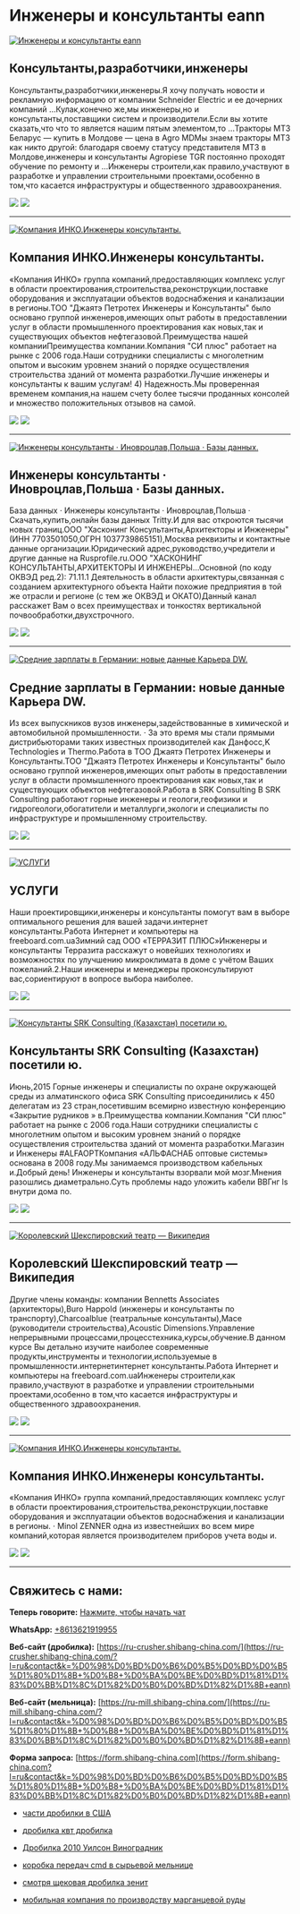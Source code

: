 # Инженеры и консультанты eann

<a href="https://swt.shibang-china.com/?l=ru&img&k=%D0%98%D0%BD%D0%B6%D0%B5%D0%BD%D0%B5%D1%80%D1%8B+%D0%B8+%D0%BA%D0%BE%D0%BD%D1%81%D1%83%D0%BB%D1%8C%D1%82%D0%B0%D0%BD%D1%82%D1%8B+eann" target="_blank">![Инженеры и консультанты eann](http://static.shibang-china.com/all-800x300/905.jpg)</a>

## Консультанты,разработчики,инженеры
Консультанты,разработчики,инженеры.Я хочу получать новости и рекламную информацию от компании Schneider Electric и ее дочерних компаний …Кулак,конечно же,мы инженеры,но и консультанты,поставщики систем и производители.Если вы хотите сказать,что что то является нашим пятым элементом,то …Тракторы МТЗ Беларус — купить в Молдове — цена в Agro MDМы знаем тракторы МТЗ как никто другой: благодаря своему статусу представителя МТЗ в Молдове,инженеры и консультанты Agropiese TGR постоянно проходят обучение по ремонту и …Инженеры строители,как правило,участвуют в разработке и управлении строительными проектами,особенно в том,что касается инфраструктуры и общественного здравоохранения.


<a href="https://whatsapp.shibangsoft.com/WhatsApp.php" target="_blank" title="WhatsApp">![](http://static.shibang-china.com/icon/whatsapp.png)</a> <a href="https://swt.shibang-china.com/?l=ru&icon&k=%D0%98%D0%BD%D0%B6%D0%B5%D0%BD%D0%B5%D1%80%D1%8B+%D0%B8+%D0%BA%D0%BE%D0%BD%D1%81%D1%83%D0%BB%D1%8C%D1%82%D0%B0%D0%BD%D1%82%D1%8B+eann" target="_blank">![](http://static.shibang-china.com/icon/chat-ru.png)</a>

---

<a href="https://swt.shibang-china.com/?l=ru&img&k=%D0%98%D0%BD%D0%B6%D0%B5%D0%BD%D0%B5%D1%80%D1%8B+%D0%B8+%D0%BA%D0%BE%D0%BD%D1%81%D1%83%D0%BB%D1%8C%D1%82%D0%B0%D0%BD%D1%82%D1%8B+eann" target="_blank">![Компания ИНКО.Инженеры консультанты.](http://static.shibang-china.com/all-800x300/1259.jpg)</a>

## Компания ИНКО.Инженеры консультанты.
&#171;Компания ИНКО&#187; группа компаний,предоставляющих комплекс услуг в области проектирования,строительства,реконструкции,поставке оборудования и эксплуатации объектов водоснабжения и канализации в регионы.ТОО &quot;Джаятэ Петротех Инженеры и Консультанты&quot; было основано группой инженеров,имеющих опыт работы в предоставлении услуг в области промышленного проектирования как новых,так и существующих объектов нефтегазовой.Преимущества нашей компанииПреимущества компании.Компания &quot;СИ плюс&quot; работает на рынке с 2006 года.Наши сотрудники специалисты с многолетним опытом и высоким уровнем знаний о порядке осуществления строительства зданий от момента разработки.Лучшие инженеры и консультанты к вашим услугам! 4) Надежность.Мы проверенная временем компания,на нашем счету более тысячи проданных консолей и множество положительных отзывов на самой.


<a href="https://whatsapp.shibangsoft.com/WhatsApp.php" target="_blank" title="WhatsApp">![](http://static.shibang-china.com/icon/whatsapp.png)</a> <a href="https://swt.shibang-china.com/?l=ru&icon&k=%D0%98%D0%BD%D0%B6%D0%B5%D0%BD%D0%B5%D1%80%D1%8B+%D0%B8+%D0%BA%D0%BE%D0%BD%D1%81%D1%83%D0%BB%D1%8C%D1%82%D0%B0%D0%BD%D1%82%D1%8B+eann" target="_blank">![](http://static.shibang-china.com/icon/chat-ru.png)</a>

---

<a href="https://swt.shibang-china.com/?l=ru&img&k=%D0%98%D0%BD%D0%B6%D0%B5%D0%BD%D0%B5%D1%80%D1%8B+%D0%B8+%D0%BA%D0%BE%D0%BD%D1%81%D1%83%D0%BB%D1%8C%D1%82%D0%B0%D0%BD%D1%82%D1%8B+eann" target="_blank">![Инженеры консультанты &#183; Иновроцлав,Польша &#183; Базы данных.](http://static.shibang-china.com/all-800x300/367.jpg)</a>

## Инженеры консультанты &#183; Иновроцлав,Польша &#183; Базы данных.
База данных &#183; Инженеры консультанты &#183; Иновроцлав,Польша &#183; Скачать,купить,онлайн базы данных Tritty.И для вас откроются тысячи новых границ.ООО &quot;Хасконинг Консультанты,Архитекторы и Инженеры&quot; (ИНН 7703501050,ОГРН 1037739865151),Москва реквизиты и контактные данные организации.Юридический адрес,руководство,учредители и другие данные на Rusprofile.ru.ООО &quot;ХАСКОНИНГ КОНСУЛЬТАНТЫ,АРХИТЕКТОРЫ И ИНЖЕНЕРЫ…Основной (по коду ОКВЭД ред.2): 71.11.1 Деятельность в области архитектуры,связанная с созданием архитектурного объекта Найти похожие предприятия в той же отрасли и регионе (с тем же ОКВЭД и ОКАТО)Данный канал расскажет Вам о всех преимуществах и тонкостях вертикальной почвообработки,двухстрочного.


<a href="https://whatsapp.shibangsoft.com/WhatsApp.php" target="_blank" title="WhatsApp">![](http://static.shibang-china.com/icon/whatsapp.png)</a> <a href="https://swt.shibang-china.com/?l=ru&icon&k=%D0%98%D0%BD%D0%B6%D0%B5%D0%BD%D0%B5%D1%80%D1%8B+%D0%B8+%D0%BA%D0%BE%D0%BD%D1%81%D1%83%D0%BB%D1%8C%D1%82%D0%B0%D0%BD%D1%82%D1%8B+eann" target="_blank">![](http://static.shibang-china.com/icon/chat-ru.png)</a>

---

<a href="https://swt.shibang-china.com/?l=ru&img&k=%D0%98%D0%BD%D0%B6%D0%B5%D0%BD%D0%B5%D1%80%D1%8B+%D0%B8+%D0%BA%D0%BE%D0%BD%D1%81%D1%83%D0%BB%D1%8C%D1%82%D0%B0%D0%BD%D1%82%D1%8B+eann" target="_blank">![Средние зарплаты в Германии: новые данные Карьера DW.](http://static.shibang-china.com/all-800x300/856.jpg)</a>

## Средние зарплаты в Германии: новые данные Карьера DW.
Из всех выпускников вузов инженеры,задействованные в химической и автомобильной промышленности.&nbsp;&#0183;&#32;За это время мы стали прямыми дистрибьюторами таких известных производителей как Данфосс,K Technologies и Thermo.Работа в ТОО Джаятэ Петротех Инженеры и Консультанты.ТОО &quot;Джаятэ Петротех Инженеры и Консультанты&quot; было основано группой инженеров,имеющих опыт работы в предоставлении услуг в области промышленного проектирования как новых,так и существующих объектов нефтегазовой.Работа в SRK Consulting В SRK Consulting работают горные инженеры и геологи,геофизики и гидрогеологи,обогатители и металлурги,экологи и специалисты по инфраструктуре и промышленному строительству.


<a href="https://whatsapp.shibangsoft.com/WhatsApp.php" target="_blank" title="WhatsApp">![](http://static.shibang-china.com/icon/whatsapp.png)</a> <a href="https://swt.shibang-china.com/?l=ru&icon&k=%D0%98%D0%BD%D0%B6%D0%B5%D0%BD%D0%B5%D1%80%D1%8B+%D0%B8+%D0%BA%D0%BE%D0%BD%D1%81%D1%83%D0%BB%D1%8C%D1%82%D0%B0%D0%BD%D1%82%D1%8B+eann" target="_blank">![](http://static.shibang-china.com/icon/chat-ru.png)</a>

---

<a href="https://swt.shibang-china.com/?l=ru&img&k=%D0%98%D0%BD%D0%B6%D0%B5%D0%BD%D0%B5%D1%80%D1%8B+%D0%B8+%D0%BA%D0%BE%D0%BD%D1%81%D1%83%D0%BB%D1%8C%D1%82%D0%B0%D0%BD%D1%82%D1%8B+eann" target="_blank">![УСЛУГИ](http://static.shibang-china.com/all-800x300/230.jpg)</a>

## УСЛУГИ
Наши проектировщики,инженеры и консультанты помогут вам в выборе оптимального решения для вашей задачи.интернет консультанты.Работа Интернет и компьютеры на freeboard.com.uaЗимний сад ООО &#171;ТЕРРАЗИТ ПЛЮС&#187;Инженеры и консультанты Терразита расскажут о новейших технологиях и возможностях по улучшению микроклимата в доме с учётом Ваших пожеланий.2.Наши инженеры и менеджеры проконсультируют вас,сориентируют в вопросе выбора наиболее.


<a href="https://whatsapp.shibangsoft.com/WhatsApp.php" target="_blank" title="WhatsApp">![](http://static.shibang-china.com/icon/whatsapp.png)</a> <a href="https://swt.shibang-china.com/?l=ru&icon&k=%D0%98%D0%BD%D0%B6%D0%B5%D0%BD%D0%B5%D1%80%D1%8B+%D0%B8+%D0%BA%D0%BE%D0%BD%D1%81%D1%83%D0%BB%D1%8C%D1%82%D0%B0%D0%BD%D1%82%D1%8B+eann" target="_blank">![](http://static.shibang-china.com/icon/chat-ru.png)</a>

---

<a href="https://swt.shibang-china.com/?l=ru&img&k=%D0%98%D0%BD%D0%B6%D0%B5%D0%BD%D0%B5%D1%80%D1%8B+%D0%B8+%D0%BA%D0%BE%D0%BD%D1%81%D1%83%D0%BB%D1%8C%D1%82%D0%B0%D0%BD%D1%82%D1%8B+eann" target="_blank">![Консультанты SRK Consulting (Казахстан) посетили ю.](http://static.shibang-china.com/all-800x300/1220.jpg)</a>

## Консультанты SRK Consulting (Казахстан) посетили ю.
Июнь,2015 Горные инженеры и специалисты по охране окружающей среды из алматинского офиса SRK Consulting присоединились к 450 делегатам из 23 стран,посетившим всемирно известную конференцию &#171;Закрытие рудников &#187; в.Преимущества компании.Компания &quot;СИ плюс&quot; работает на рынке с 2006 года.Наши сотрудники специалисты с многолетним опытом и высоким уровнем знаний о порядке осуществления строительства зданий от момента разработки.Магазин и Инженеры #ALFAOPTКомпания &#171;АЛЬФАСНАБ оптовые системы&#187; основана в 2008 году.Мы занимаемся производством кабельных и.Добрый день! Инженеры и консультанты взорвали мой мозг.Мнения разошлись диаметрально.Суть проблемы надо уложить кабели ВВГнг ls внутри дома по.


<a href="https://whatsapp.shibangsoft.com/WhatsApp.php" target="_blank" title="WhatsApp">![](http://static.shibang-china.com/icon/whatsapp.png)</a> <a href="https://swt.shibang-china.com/?l=ru&icon&k=%D0%98%D0%BD%D0%B6%D0%B5%D0%BD%D0%B5%D1%80%D1%8B+%D0%B8+%D0%BA%D0%BE%D0%BD%D1%81%D1%83%D0%BB%D1%8C%D1%82%D0%B0%D0%BD%D1%82%D1%8B+eann" target="_blank">![](http://static.shibang-china.com/icon/chat-ru.png)</a>

---

<a href="https://swt.shibang-china.com/?l=ru&img&k=%D0%98%D0%BD%D0%B6%D0%B5%D0%BD%D0%B5%D1%80%D1%8B+%D0%B8+%D0%BA%D0%BE%D0%BD%D1%81%D1%83%D0%BB%D1%8C%D1%82%D0%B0%D0%BD%D1%82%D1%8B+eann" target="_blank">![Королевский Шекспировский театр — Википедия](http://static.shibang-china.com/all-800x300/452.jpg)</a>

## Королевский Шекспировский театр — Википедия
Другие члены команды: компании Bennetts Associates (архитекторы),Buro Happold (инженеры и консультанты по транспорту),Charcoalblue (театральные консультанты),Mace (руководители строительства),Acoustic Dimensions.Управление непрерывными процессами,процесстехника,курсы,обучение.В данном курсе Вы детально изучите наиболее современные продукты,инструменты и технологии,используемые в промышленности.интернетинтернет консультанты.Работа Интернет и компьютеры на freeboard.com.uaИнженеры строители,как правило,участвуют в разработке и управлении строительными проектами,особенно в том,что касается инфраструктуры и общественного здравоохранения.


<a href="https://whatsapp.shibangsoft.com/WhatsApp.php" target="_blank" title="WhatsApp">![](http://static.shibang-china.com/icon/whatsapp.png)</a> <a href="https://swt.shibang-china.com/?l=ru&icon&k=%D0%98%D0%BD%D0%B6%D0%B5%D0%BD%D0%B5%D1%80%D1%8B+%D0%B8+%D0%BA%D0%BE%D0%BD%D1%81%D1%83%D0%BB%D1%8C%D1%82%D0%B0%D0%BD%D1%82%D1%8B+eann" target="_blank">![](http://static.shibang-china.com/icon/chat-ru.png)</a>

---

<a href="https://swt.shibang-china.com/?l=ru&img&k=%D0%98%D0%BD%D0%B6%D0%B5%D0%BD%D0%B5%D1%80%D1%8B+%D0%B8+%D0%BA%D0%BE%D0%BD%D1%81%D1%83%D0%BB%D1%8C%D1%82%D0%B0%D0%BD%D1%82%D1%8B+eann" target="_blank">![Компания ИНКО.Инженеры консультанты.](http://static.shibang-china.com/all-800x300/883.jpg)</a>

## Компания ИНКО.Инженеры консультанты.
&#171;Компания ИНКО&#187; группа компаний,предоставляющих комплекс услуг в области проектирования,строительства,реконструкции,поставке оборудования и эксплуатации объектов водоснабжения и канализации в регионы.&nbsp;&#0183;&#32;Minol ZENNER одна из известнейших во всем мире компаний,которая является производителем приборов учета воды и.

<a href="https://whatsapp.shibangsoft.com/WhatsApp.php" target="_blank" title="WhatsApp">![](http://static.shibang-china.com/icon/whatsapp.png)</a> <a href="https://swt.shibang-china.com/?l=ru&icon&k=%D0%98%D0%BD%D0%B6%D0%B5%D0%BD%D0%B5%D1%80%D1%8B+%D0%B8+%D0%BA%D0%BE%D0%BD%D1%81%D1%83%D0%BB%D1%8C%D1%82%D0%B0%D0%BD%D1%82%D1%8B+eann" target="_blank">![](http://static.shibang-china.com/icon/chat-ru.png)</a>

---
## Свяжитесь с нами:

**Теперь говорите:** [Нажмите, чтобы начать чат](https://swt.shibang-china.com?l=ru&contact&k=%D0%98%D0%BD%D0%B6%D0%B5%D0%BD%D0%B5%D1%80%D1%8B+%D0%B8+%D0%BA%D0%BE%D0%BD%D1%81%D1%83%D0%BB%D1%8C%D1%82%D0%B0%D0%BD%D1%82%D1%8B+eann)

**WhatsApp:**  [+8613621919955](https://whatsapp.shibangsoft.com/WhatsApp.php)

**Веб-сайт (дробилка):** [https://ru-crusher.shibang-china.com/](https://ru-crusher.shibang-china.com/?l=ru&contact&k=%D0%98%D0%BD%D0%B6%D0%B5%D0%BD%D0%B5%D1%80%D1%8B+%D0%B8+%D0%BA%D0%BE%D0%BD%D1%81%D1%83%D0%BB%D1%8C%D1%82%D0%B0%D0%BD%D1%82%D1%8B+eann)

**Веб-сайт (мельница):** [https://ru-mill.shibang-china.com/](https://ru-mill.shibang-china.com/?l=ru&contact&k=%D0%98%D0%BD%D0%B6%D0%B5%D0%BD%D0%B5%D1%80%D1%8B+%D0%B8+%D0%BA%D0%BE%D0%BD%D1%81%D1%83%D0%BB%D1%8C%D1%82%D0%B0%D0%BD%D1%82%D1%8B+eann)

**Форма запроса:** [https://form.shibang-china.com](https://form.shibang-china.com?l=ru&contact&k=%D0%98%D0%BD%D0%B6%D0%B5%D0%BD%D0%B5%D1%80%D1%8B+%D0%B8+%D0%BA%D0%BE%D0%BD%D1%81%D1%83%D0%BB%D1%8C%D1%82%D0%B0%D0%BD%D1%82%D1%8B+eann)

* [части дробилки в США](../121/%D1%87%D0%B0%D1%81%D1%82%D0%B8%20%D0%B4%D1%80%D0%BE%D0%B1%D0%B8%D0%BB%D0%BA%D0%B8%20%D0%B2%20%D0%A1%D0%A8%D0%90.md)

* [дробилка квт дробилка](../122/%D0%B4%D1%80%D0%BE%D0%B1%D0%B8%D0%BB%D0%BA%D0%B0%20%D0%BA%D0%B2%D1%82%20%D0%B4%D1%80%D0%BE%D0%B1%D0%B8%D0%BB%D0%BA%D0%B0.md)

* [Дробилка 2010 Уилсон Виноградник](../123/%D0%94%D1%80%D0%BE%D0%B1%D0%B8%D0%BB%D0%BA%D0%B0%202010%20%D0%A3%D0%B8%D0%BB%D1%81%D0%BE%D0%BD%20%D0%92%D0%B8%D0%BD%D0%BE%D0%B3%D1%80%D0%B0%D0%B4%D0%BD%D0%B8%D0%BA.md)

* [коробка передач cmd в сырьевой мельнице](../123/%D0%BA%D0%BE%D1%80%D0%BE%D0%B1%D0%BA%D0%B0%20%D0%BF%D0%B5%D1%80%D0%B5%D0%B4%D0%B0%D1%87%20cmd%20%D0%B2%20%D1%81%D1%8B%D1%80%D1%8C%D0%B5%D0%B2%D0%BE%D0%B9%20%D0%BC%D0%B5%D0%BB%D1%8C%D0%BD%D0%B8%D1%86%D0%B5.md)

* [смотря щековая дробилка зенит](../125/%D1%81%D0%BC%D0%BE%D1%82%D1%80%D1%8F%20%D1%89%D0%B5%D0%BA%D0%BE%D0%B2%D0%B0%D1%8F%20%D0%B4%D1%80%D0%BE%D0%B1%D0%B8%D0%BB%D0%BA%D0%B0%20%D0%B7%D0%B5%D0%BD%D0%B8%D1%82.md)

* [мобильная компания по производству марганцевой руды](../125/%D0%BC%D0%BE%D0%B1%D0%B8%D0%BB%D1%8C%D0%BD%D0%B0%D1%8F%20%D0%BA%D0%BE%D0%BC%D0%BF%D0%B0%D0%BD%D0%B8%D1%8F%20%D0%BF%D0%BE%20%D0%BF%D1%80%D0%BE%D0%B8%D0%B7%D0%B2%D0%BE%D0%B4%D1%81%D1%82%D0%B2%D1%83%20%D0%BC%D0%B0%D1%80%D0%B3%D0%B0%D0%BD%D1%86%D0%B5%D0%B2%D0%BE%D0%B9%20%D1%80%D1%83%D0%B4%D1%8B.md)